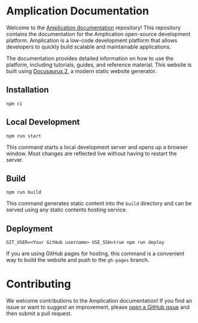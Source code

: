 # Amplication Documentation
Welcome to the [Amplication documentation](https://docs.amplication.com/) repository! This repository contains the documentation for the Amplication open-source development platform. Amplication is a low-code development platform that allows developers to quickly build scalable and maintainable applications.

The documentation provides detailed information on how to use the platform, including tutorials, guides, and reference material.
This website is built using [Docusaurus 2](https://v2.docusaurus.io/), a modern static website generator.


## Installation

```console
npm ci
```

## Local Development

```console
npm run start
```

This command starts a local development server and opens up a browser window. Most changes are reflected live without having to restart the server.

## Build

```console
npm run build
```

This command generates static content into the `build` directory and can be served using any static contents hosting service.

## Deployment

```console
GIT_USER=<Your GitHub username> USE_SSH=true npm run deploy
```

If you are using GitHub pages for hosting, this command is a convenient way to build the website and push to the `gh-pages` branch.

# Contributing

We welcome contributions to the Amplication documentation! If you find an issue or want to suggest an improvement, please [open a GitHub issue](https://github.com/amplication/amplication/issues/new/choose) and then submit a pull request.
